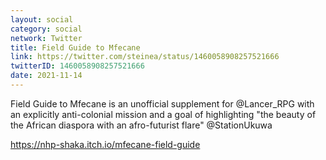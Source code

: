```yaml
---
layout: social
category: social
network: Twitter
title: Field Guide to Mfecane
link: https://twitter.com/steinea/status/1460058908257521666
twitterID: 1460058908257521666
date: 2021-11-14
---
```


Field Guide to Mfecane is an unofficial supplement for @Lancer_RPG with an explicitly anti-colonial mission and a goal of highlighting "the beauty of the African diaspora with an afro-futurist flare" @StationUkuwa

<https://nhp-shaka.itch.io/mfecane-field-guide>
